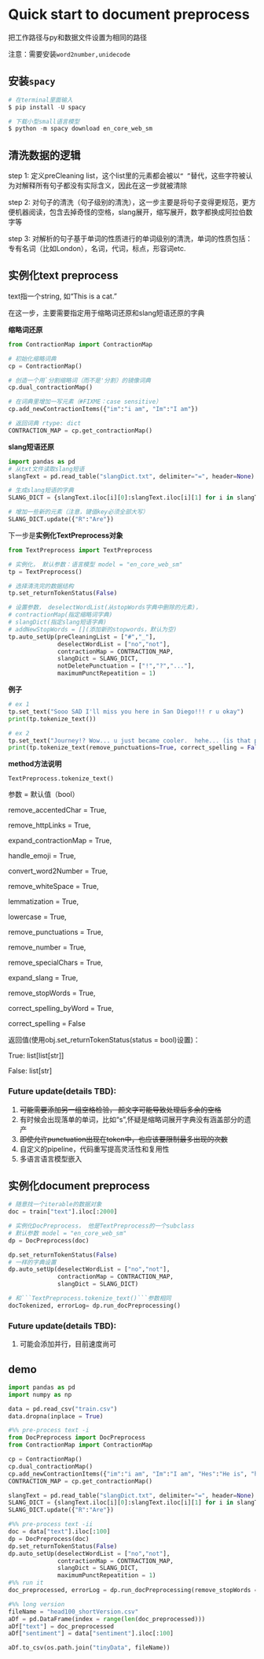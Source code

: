 # Quick start to document preprocess

把工作路径与py和数据文件设置为相同的路径

注意：需要安装```word2number,unidecode```

## 安装```spacy```

```Python
# 在terminal里面输入
$ pip install -U spacy

# 下载小型small语言模型
$ python -m spacy download en_core_web_sm
```



## 清洗数据的逻辑

step 1: 定义preCleaning list，这个list里的元素都会被以```“ ”```替代，这些字符被认为对解释所有句子都没有实际含义，因此在这一步就被清除

step 2: 对句子的清洗（句子级别的清洗），这一步主要是将句子变得更规范，更方便机器阅读，包含去掉奇怪的空格，slang展开，缩写展开，数字都换成阿拉伯数字等

step 3: 对解析的句子基于单词的性质进行的单词级别的清洗，单词的性质包括：专有名词（比如London），名词，代词，标点，形容词etc.



## 实例化text preprocess

text指一个string, 如“This is a cat.”

在这一步，主要需要指定用于缩略词还原和slang短语还原的字典

**缩略词还原**

```Python
from ContractionMap import ContractionMap

# 初始化缩略词典
cp = ContractionMap()

# 创造一个用`分割缩略词（而不是'分割）的镜像词典
cp.dual_contractionMap()

# 在词典里增加一写元素（#FIXME：case sensitive）
cp.add_newContractionItems({"im":"i am", "Im":"I am"})

# 返回词典 rtype: dict
CONTRACTION_MAP = cp.get_contractionMap()
```

**slang短语还原**

```Python
import pandas as pd
# 从txt文件读取slang短语
slangText = pd.read_table("slangDict.txt", delimiter="=", header=None)

# 生成slang短语的字典
SLANG_DICT = {slangText.iloc[i][0]:slangText.iloc[i][1] for i in slangText.index}

# 增加一些新的元素（注意，键值key必须全部大写）
SLANG_DICT.update({"R":"Are"})
```

下一步是**实例化TextPreprocess对象**

```Python
from TextPreprocess import TextPreprocess

# 实例化， 默认参数：语言模型 model = "en_core_web_sm"
tp = TextPreprocess()

# 选择清洗完的数据结构
tp.set_returnTokenStatus(False)

# 设置参数， deselectWordList(从stopWords字典中删除的元素)，
# contractionMap(指定缩略词字典)
# slangDict(指定slang短语字典)
# addNewStopWords = [](添加新的stopwords，默认为空)
tp.auto_setUp(preCleaningList = ["#","_"],
              deselectWordList = ["no","not"],
              contractionMap = CONTRACTION_MAP,
              slangDict = SLANG_DICT,
              notDeletePunctuation = ["!","?","..."],
              maximumPunctRepeatition = 1)
```

**例子**

```Python
# ex 1
tp.set_text("Sooo SAD I'll miss you here in San Diego!!! r u okay")
print(tp.tokenize_text())

# ex 2
tp.set_text("Journey!? Wow... u just became cooler.  hehe... (is that possible!?), www.baidu.com")
print(tp.tokenize_text(remove_punctuations=True, correct_spelling = False))
```

**method方法说明**

```TextPreprocess.tokenize_text()```

参数 = 默认值（bool）

remove_accentedChar = True, 

remove_httpLinks = True, 

expand_contractionMap = True,

handle_emoji = True, 

convert_word2Number = True,

remove_whiteSpace = True, 

lemmatization = True,

lowercase = True, 

remove_punctuations = True, 

remove_number = True,

remove_specialChars = True, 

expand_slang = True,

remove_stopWords = True,

correct_spelling_byWord = True, 

correct_spelling = False

返回值(使用obj.set_returnTokenStatus(status = bool)设置)：

True:  list[list[str]]

False: list[str]



### Future update(details TBD):

1. ~~可能需要添加另一组空格检验， 颜文字可能导致处理后多余的空格~~
2. 有时候会出现落单的单词，比如“s”,怀疑是缩略词展开字典没有涵盖部分的遗产
3. ~~即使允许punctuation出现在token中，也应该要限制最多出现的次数~~
4. 自定义的pipeline，代码重写提高灵活性和复用性
5. 多语言语言模型嵌入



## 实例化document preprocess

```Python
# 随意找一个iterable的数据对象
doc = train["text"].iloc[:2000]

# 实例化DocPreprocess， 他是TextPreprocess的一个subclass
# 默认参数 model = "en_core_web_sm"
dp = DocPreprocess(doc)

dp.set_returnTokenStatus(False)
# 一样的字典设置
dp.auto_setUp(deselectWordList = ["no","not"],
              contractionMap = CONTRACTION_MAP,
              slangDict = SLANG_DICT)

# 和```TextPreprocess.tokenize_text()```参数相同
docTokenized, errorLog= dp.run_docPreprocessing()
```



### Future update(details TBD):

1. 可能会添加并行，目前速度尚可



## demo

```Python
import pandas as pd
import numpy as np

data = pd.read_csv("train.csv")
data.dropna(inplace = True)

#%% pre-process text -i
from DocPreprocess import DocPreprocess
from ContractionMap import ContractionMap

cp = ContractionMap()
cp.dual_contractionMap()
cp.add_newContractionItems({"im":"i am", "Im":"I am", "Hes":"He is", "hes": "he is"})
CONTRACTION_MAP = cp.get_contractionMap()

slangText = pd.read_table("slangDict.txt", delimiter="=", header=None)
SLANG_DICT = {slangText.iloc[i][0]:slangText.iloc[i][1] for i in slangText.index}
SLANG_DICT.update({"R":"Are"})

#%% pre-process text -ii
doc = data["text"].iloc[:100]
dp = DocPreprocess(doc)
dp.set_returnTokenStatus(False)
dp.auto_setUp(deselectWordList = ["no","not"],
              contractionMap = CONTRACTION_MAP,
              slangDict = SLANG_DICT,
              maximumPunctRepeatition = 1)
#%% run it
doc_preprocessed, errorLog = dp.run_docPreprocessing(remove_stopWords = True)

#%% long version
fileName = "head100_shortVersion.csv"
aDf = pd.DataFrame(index = range(len(doc_preprocessed)))
aDf["text"] = doc_preprocessed
aDf["sentiment"] = data["sentiment"].iloc[:100]

aDf.to_csv(os.path.join("tinyData", fileName)) 
```

